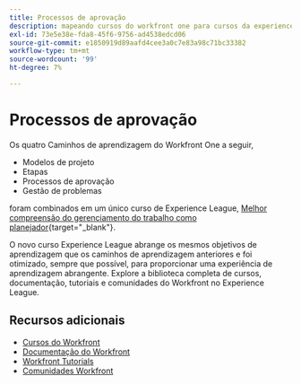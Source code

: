 ```yaml
---
title: Processos de aprovação
description: mapeando cursos do workfront one para cursos da experience league
exl-id: 73e5e38e-fda8-45f6-9756-ad4538edcd06
source-git-commit: e1850919d89aafd4cee3a0c7e83a98c71bc33382
workflow-type: tm+mt
source-wordcount: '99'
ht-degree: 7%

---
```


# Processos de aprovação

Os quatro Caminhos de aprendizagem do Workfront One a seguir,

* Modelos de projeto
* Etapas
* Processos de aprovação
* Gestão de problemas

foram combinados em um único curso de Experience League, [Melhor compreensão do gerenciamento do trabalho como planejador](https://experienceleague.adobe.com/?recommended=Workfront-U-1-2022.3.planners){target="_blank"}.

O novo curso Experience League abrange os mesmos objetivos de aprendizagem que os caminhos de aprendizagem anteriores e foi otimizado, sempre que possível, para proporcionar uma experiência de aprendizagem abrangente.  Explore a biblioteca completa de cursos, documentação, tutoriais e comunidades do Workfront no Experience League.

## Recursos adicionais

* [Cursos do Workfront](https://experienceleague.adobe.com/?lang=en&amp;Solution=Workfront#courses)
* [Documentação do Workfront](https://experienceleague.adobe.com/docs/workfront.html)
* [Workfront Tutorials](https://experienceleague.adobe.com/docs/workfront-learn/tutorials-workfront/home.html)
* [Comunidades Workfront](https://experienceleaguecommunities.adobe.com/t5/workfront/ct-p/workfront)

